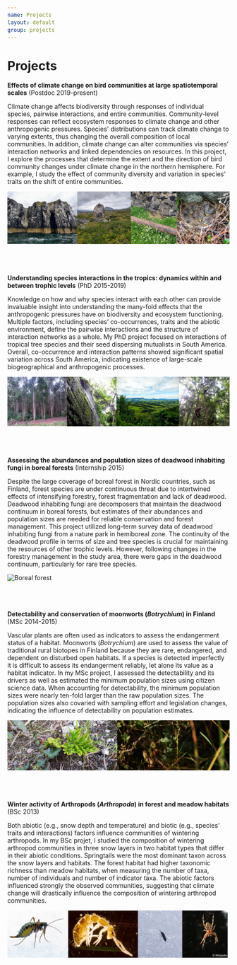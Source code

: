 ```yaml
---
name: Projects
layout: default
group: projects
---
```


<h1 class="page-header text-center"> Projects </h1>


**Effects of climate change on bird communities at large spatiotemporal scales** (Postdoc 2019-present) 

Climate change affects biodiversity through responses of individual species, pairwise interactions, and entire communities. Community-level responses can reflect ecosystem responses to climate change and other anthropogenic pressures. Species' distributions can track climate change to varying extents, thus changing the overall composition of local communities. In addition, climate change can alter communities via species’ interaction networks and linked dependencies on resources. In this project, I explore the processes that determine the extent and the direction of bird community changes under climate change in the northern hemisphere. For example, I study the effect of community diversity and variation in species' traits on the shift of entire communities.

<img src="/static/img/birds.png" class="img-responsive center-block" alt="Breeding birds and nests in northern hemisphere" style="max-height: 200px;"/>
<br>
<br>
<br>
<br>

**Understanding species interactions in the tropics: dynamics within and between trophic levels** (PhD 2015-2019)

Knowledge on how and why species interact with each other can provide invaluable insight into understanding the many-fold effects that the anthropogenic pressures have on biodiversity and ecosystem functioning. Multiple factors, including species’ co-occurrences, traits and the abiotic environment, define the pairwise interactions and the structure of interaction networks as a whole. My PhD project focused on interactions of tropical tree species and their seed dispersing mutualists in South America. Overall, co-occurrence and interaction patterns showed significant spatial variation across South America, indicating existence of large-scale biogeographical and anthropogenic processes.

<img src="/static/img/brazil_compilation.png" class="img-responsive center-block" alt="Brazilian Atlantic Forest" style="max-height: 200px;"/>
<br>
<br>
<br>
<br>

**Assessing the abundances and population sizes of deadwood inhabiting fungi in boreal forests** (Internship 2015)

Despite the large coverage of boreal forest in Nordic countries, such as Finland, forest species are under continuous threat due to intertwined effects of intensifying forestry, forest fragmentation and lack of deadwood. Deadwood inhabiting fungi are decomposers that maintain the deadwood continuum in boreal forests, but estimates of their abundances and population sizes are needed for reliable conservation and forest management. This project utilized long-term survey data of deadwood inhabiting fungi from a nature park in hemiboreal zone. The continuity of the deadwood profile in terms of size and tree species is crucial for maintaining the resources of other trophic levels. However, following changes in the forestry management in the study area, there were gaps in the deadwood continuum, particularly for rare tree species.

<img src="/static/img/boreal_forest.png" class="img-responsive center-block" alt="Boreal forest" style="max-height: 200px;"/>
<br>
<br>
<br>
<br>

**Detectability and conservation of moonworts (*Botrychium*) in Finland** (MSc 2014-2015)

Vascular plants are often used as indicators to assess the endangerment status of a habitat. Moonworts (*Botrychium*) are used to assess the value of traditional rural biotopes in Finland because they are rare, endangered, and dependent on disturbed open habitats. If a species is detected imperfectly it is difficult to assess its endangerment reliably, let alone its value as a habitat indicator. In my MSc project, I assessed the detectability and its drivers as well as estimated the minimum population sizes using citizen science data. When accounting for detectability, the minimum population sizes were nearly ten-fold larger than the raw population sizes. The population sizes also covaried with sampling effort and legislation changes, indicating the influence of detectability on population estimates. 

<img src="/static/img/noidanlukko_combined.png" class="img-responsive center-block" alt="Botrychium samples" style="max-height: 200px;"/>
<br>
<br>
<br>
<br>

**Winter activity of Arthropods (*Arthropoda*) in forest and meadow habitats** (BSc 2013)

Both abiotic (e.g., snow depth and temperature) and biotic (e.g., species' traits and interactions) factors influence communities of wintering arthropods. In my BSc projet, I studied the composition of wintering arthropod communities in three snow layers in two habitat types that differ in their abiotic conditions. Springtails were the most dominant taxon across the snow layers and habitats. The forest habitat had higher taxonomic richness than meadow habitats, when measuring the number of taxa, number of individuals and number of indicator taxa. The abiotic factors influenced strongly the observed communities, suggesting that climate change will drastically influence the composition of wintering arthropod communities.

<img src="/static/img/arthropods.png" class="img-responsive center-block" alt="Arthropod samples" style="max-height: 200px;"/>
<br>
<br>
<br>
<br>